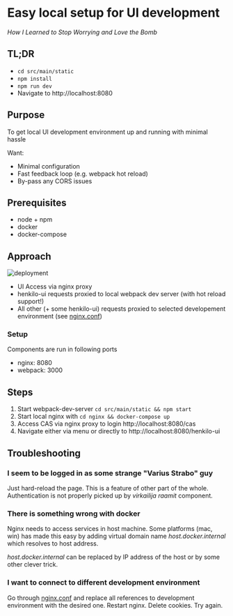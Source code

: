 # Easy local setup for UI development

_How I Learned to Stop Worrying and Love the Bomb_

## TL;DR

- `cd src/main/static`
- `npm install`
- `npm run dev`
- Navigate to http://localhost:8080

## Purpose

To get local UI development environment up and running with minimal hassle

Want:

- Minimal configuration
- Fast feedback loop (e.g. webpack hot reload)
- By-pass any CORS issues

## Prerequisites

- node + npm
- docker
- docker-compose

## Approach

![deployment](http://www.plantuml.com/plantuml/png/JOr1RiKW34JtdC9YpmMwg7AFgWiALa41cnf8qjj_-0fIDcW6pvlPQhFIUaxAkiO2lQ8enxam8JMWtqZNmv_uKwpRmLRGItiyO507YbOkSVUWnnScBdaYI4SKfgdrvBW4fUOC6CydcSzxvFt2iAlt0tH0scDYqoC8_dMihUexkE1HDvCs9U0MK1x1LMI-lAq1_VVQci0w5k7hNwiDoVUSNW00)

[//]: # (image source: http://www.plantuml.com/plantuml/uml/JOr1RiKW34JtdC9YpmMwg7AFgWiALa41cnf8qjj_-0fIDcW6pvlPQhFIUaxAkiO2lQ8enxam8JMWtqZNmv_uKwpRmLRGItiyO507YbOkSVUWnnScBdaYI4SKfgdrvBW4fUOC6CydcSzxvFt2iAlt0tH0scDYqoC8_dMihUexkE1HDvCs9U0MK1x1LMI-lAq1_VVQci0w5k7hNwiDoVUSNW00)

- UI Access via nginx proxy
- henkilo-ui requests proxied to local webpack dev server (with hot reload support!)
- All other (+ some henkilo-ui) requests proxied to selected developement environment (see [nginx.conf](nginx.conf))

### Setup

Components are run in following ports

- nginx: 8080
- webpack: 3000

## Steps

1. Start webpack-dev-server `cd src/main/static && npm start`
2. Start local nginx with `cd nginx && docker-compose up`
3. Access CAS via nginx proxy to login http://localhost:8080/cas
4. Navigate either via menu or directly to http://localhost:8080/henkilo-ui

## Troubleshooting

### I seem to be logged in as some strange "Varius Strabo" guy

Just hard-reload the page. This is a feature of other part of the whole. Authentication is not properly
picked up by _virkailija raamit_ component.

### There is something wrong with docker

Nginx needs to access services in host machine. Some platforms (mac, win) has made this easy by adding
virtual domain name _host.docker.internal_ which resolves to host address.

_host.docker.internal_ can be replaced by IP address of the host or by some other clever trick.

### I want to connect to different development environment

Go through [nginx.conf](nginx.conf) and replace all references to development environment with the desired one.
Restart nginx. Delete cookies. Try again.
